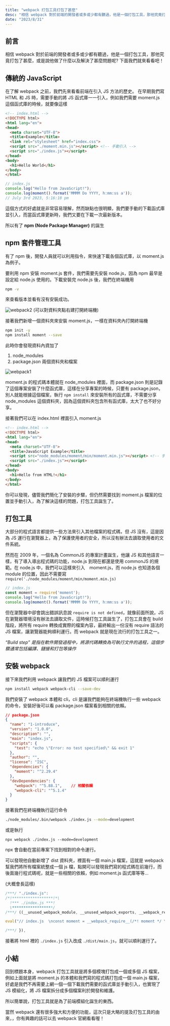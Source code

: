 ```yaml
---
title: "webpack 打包工具打包了甚麼"
desc: "相信 webpack 對於前端的開發者或多或少都有聽過，他是一個打包工具，那他究竟打包了甚麼，或是說他做了什麼以及解決了甚麼問題呢? 下面我們就來看看吧！"
date: "2023/8/31"
---
```



## 前言
相信 webpack 對於前端的開發者或多或少都有聽過，他是一個打包工具，那他究竟打包了甚麼，或是說他做了什麼以及解決了甚麼問題呢? 下面我們就來看看吧！

## 傳統的 JavaScript
在了解 webpack 之前，我們先來看看前端在引入 JS 方法的歷史。
在早期我們寫 HTML 和 JS 時，需要手動的將 JS 函式庫一一引入，例如我們需要 moment.js 這個函式庫的時候，就要像這樣

```html
<!-- index.html -->
<!DOCTYPE html>  
<html lang="en">  
<head>  
  <meta charset="UTF-8">  
  <title>Example</title>  
  <link rel="stylesheet" href="index.css">  
  <script src="./moment.min.js"></script> <!-- 手動引入 --> 
  <script src="./index.js"></script>  
</head>  
<body>  
  <h1>Hello World</h1>  
</body>  
</html>
```

```js
// index.js
console.log("Hello from JavaScript!");  
console.log(moment().format('MMMM Do YYYY, h:mm:ss a'));
// July 3rd 2023, 5:16:18 pm
```

這個方式的好處就是非常容易理解，然而缺點也很明顯，我們要手動的下載函式庫並引入，而當函式庫更新時，我們又要在下載一次最新版本。

所以有了 **npm (Node Package Manager)** 的誕生

## npm 套件管理工具
有了 npm 後，開發人員就可以利用指令，來快速下載各個函式庫，以 moment.js 為例子。

要利用 npm 安裝 moment.js 套件，我們需要先安裝 node.js，因為 npm 最早是設定給 node.js 使用的。下載安裝完 node.js 後，我們在終端機用

```bash
npm -v
```
來查看版本並看有沒有安裝成功。

![webpack2](./assets//images/webpack2.png)
(可以對資料夾點右建打開終端機)

接著我們新增一個資料夾來安裝 moment.js，一樣在資料夾內打開終端機

```bash
npm init -y
npm install moment --save
```

此時你會發現資料內資加了
1. node_modules
2. package.json
兩個資料夾和檔案

![webpack1](./assets//images/webpack1.png)

moment.js 的程式碼本體就在 node_modules 裡面，而 package.json 則是記錄了這個專案安裝了什麼函式庫，這樣在分享專案的時候，只要有 package.json，別人就能根據這個檔案，執行 `npm install` 來安裝所有的函式庫，不需要分享 node_modules 這個資料夾，因為這個資料夾包含所有函式庫，太大了也不好分享。

接著我們可以在 index.html 裡面引入 moment.js

```html
<!-- index.html -->  
<!DOCTYPE html>  
<html lang="en">  
<head>  
  <meta charset="UTF-8">  
  <title>JavaScript Example</title>  
  <script src="node_modules/moment/min/moment.min.js"></script> <!-- 手動引入 --> 
  <script src="./index.js"></script>  
</head>  
<body>  
  <h1>Hello from HTML!</h1>  
</body>  
</html>
```

你可以發現，儘管我們簡化了安裝的步驟，但仍然需要找到 moment.js 檔案的位置並手動引入，為了解決這樣的問題，打包工具誕生了。

## 打包工具
大部分的程式語言都提供一些方法來引入其他檔案的程式碼，但 JS 沒有，這是因為 JS 運行在瀏覽器上，為了保護使用者的安全，所以沒有辦法去讀取使用者的文件系統。

然而在 2009 年，一個名為 CommonJS 的專案計畫誕生，他讓 JS 和其他語言一樣，有了導入導出程式碼的功能，node.js 到現在都還是使用 commonJS 的規範。在 node.js 中，我們可以這樣來引入　moment.js，而 node.js 也知道各個 module 的位置，因此不需要寫 `require('./node_modules/moment/min/moment.min.js)`

```js
// index.js  
const moment = require('moment');
console.log("Hello from JavaScript!");  
console.log(moment().format('MMMM Do YYYY, h:mm:ss a'));
```

但在瀏覽器中卻會跳出錯誤訊息說 `require is not defined`，就像前面所說，JS 在瀏覽器環境沒有辦法去讀取文件，這時候打包工具誕生了，打包工具會在 build 階段，將所有 require 轉換成實際的檔案內容，最終輸出一份沒有 require 語法的 JS 檔案，讓瀏覽器能夠順利運行。而 webpack 就是現在流行的打包工具之一。

*“Build step” 是指在軟件開發過程中，將源代碼轉換為可執行文件的過程，這個步驟通常包括編譯、鏈接和打包等操作*

## 安裝 webpack
接下來我們利用 webpack 讓我們的 JS 檔案可以順利運行

```bash
npm install webpack webpack-cli --save-dev
```
我們安裝了 webpack 本體和 cli，cli 是讓我們能夠在終端機執行一些 webpack 的命令，安裝好後可以看 package.json 檔案看到相關的依賴。

```json
// package.json
{
  "name": "1-introduce",
  "version": "1.0.0",
  "description": "",
  "main": "index.js",
  "scripts": {
    "test": "echo \"Error: no test specified\" && exit 1"
  },
  "author": "",
  "license": "ISC",
  "dependencies": {
    "moment": "^2.29.4"
  },
  "devDependencies": {
    "webpack": "^5.88.1",    // 相關依賴
    "webpack-cli": "^5.1.4"
  }
}
```
接著我們在終端機執行這行命令

```bash
./node_modules/.bin/webpack ./index.js --mode=development
```
或是執行
```
npx webpack ./index.js --mode=development
```
npx 會自動在當前專案下找到相對的命令運行。

可以發現他自動新增了 dist 資料夾，裡面有一個 main.js 檔案，這就是 webpack 幫我們將所有檔案統整成一個 js 檔，點開可以發現我們寫的程式碼在前幾行，而後面幾行程式碼呢，就是一些相關的依賴，例如 moment.js 函式庫等等...

(大概會長這樣)
```js
/***/ "./index.js":
/*!******************!*\
  !*** ./index.js ***!
  \******************/
/***/ ((__unused_webpack_module, __unused_webpack_exports, __webpack_require__) => {

eval("// index.js  \nconst moment = __webpack_require__(/*! moment */ \"./node_modules/moment/moment.js\");\nconsole.log(\"Hello from JavaScript!\");  \nconsole.log(moment().startOf('day').fromNow());\n\n//# sourceURL=webpack://1-introduce/./index.js?");

/***/ }),
```

接著將 html 裡的 `./index.js` 引入改成 `./dist/main.js`，就可以順利運行了。


## 小結
回到標題本身，webpack 打包工具就是將多個模塊打包成一個或多個 JS 檔案，例如上面就是將 moment.js 的本體和我們寫的程式碼打包成一個 main.js 檔案，好處是我們不再需要上網一個一個下載我們需要的函式庫並手動引入，也實現了 JS 模組化，將 JS 檔案拆分成多個檔案利於開發和維護。

所以簡單說，打包工具就是為了前端模組化誕生的東西。

當然 webpack 還有很多強大和方便的功能，這次只是大略的提及打包工具的由來，，你有興趣的話可以去 webpack 官網看看喔！

